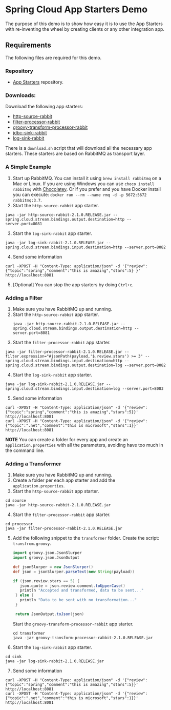 # Spring Cloud App Starters Demo

The purpose of this demo is to show how easy it is to use the App Starters with re-inventing the wheel by creating clients or any other integration app.


## Requirements
The following files are required for this demo.

### Repository
- [App Starters](https://repo.spring.io/libs-release/org/springframework/cloud/stream/app/) repository.

### Downloads:
Download the following app starters:
- [http-source-rabbit](https://repo.spring.io/libs-release/org/springframework/cloud/stream/app/http-source-rabbit/2.1.0.RELEASE/http-source-rabbit-2.1.0.RELEASE.jar)
- [filter-processor-rabbit](https://repo.spring.io/libs-release/org/springframework/cloud/stream/app/filter-processor-rabbit/2.1.0.RELEASE/filter-processor-rabbit-2.1.0.RELEASE.jar)
- [groovy-transform-processor-rabbit](https://repo.spring.io/libs-release/org/springframework/cloud/stream/app/groovy-transform-processor-rabbit/2.1.0.RELEASE/groovy-transform-processor-rabbit-2.1.0.RELEASE.jar)
- [jdbc-sink-rabbit](https://repo.spring.io/libs-release/org/springframework/cloud/stream/app/jdbc-source-rabbit/2.1.0.RELEASE/jdbc-source-rabbit-2.1.0.RELEASE.jar)
- [log-sink-rabbit](https://repo.spring.io/libs-release/org/springframework/cloud/stream/app/log-sink-rabbit/2.1.0.RELEASE/log-sink-rabbit-2.1.0.RELEASE.jar)


There is a `download.sh` script that will download all the necessary app starters. These starters are based on RabbitMQ as transport layer.


### A Simple Example

1. Start up RabbitMQ. You can install it using `brew install rabbitmq` on a Mac or Linux. If you are using Windows you can use `choco install rabbitmq` with [Chocolatey](https://chocolatey.org/). Or if you prefer and you have Docker install you can execute: `docker run --rm --name rmq -d -p 5672:5672 rabbitmq:3.7`.
2. Start the `http-source-rabbit` app starter.
 ```
 java -jar http-source-rabbit-2.1.0.RELEASE.jar --spring.cloud.stream.bindings.output.destination=http --server.port=8081
 ```
3. Start the `log-sink-rabbit` app starter.
 ```
 java -jar log-sink-rabbit-2.1.0.RELEASE.jar --spring.cloud.stream.bindings.input.destination=http --server.port=8082
 ```
4. Send some information
 ```
 curl -XPOST -H "Content-Type: application/json" -d '{"review": {"topic":"spring","comment":"this is amazing","stars":5} }' http://localhost:8081
 ```
5. [Optional] You can stop the app starters by doing `Ctrl+c`.

### Adding a Filter

1. Make sure you have RabbitMQ up and running.
2. Start the `http-source-rabbit` app starter.
   ```
   java -jar http-source-rabbit-2.1.0.RELEASE.jar --spring.cloud.stream.bindings.output.destination=http --server.port=8081
   ```
3. Start the `filter-processor-rabbit` app starter.
 ```
 java -jar filter-processor-rabbit-2.1.0.RELEASE.jar --filter.expression="#jsonPath(payload,'$.review.stars') >= 3" --spring.cloud.stream.bindings.input.destination=http --spring.cloud.stream.bindings.output.destination=log --server.port=8082
 ```
4. Start the `log-sink-rabbit` app starter.
 ```
 java -jar log-sink-rabbit-2.1.0.RELEASE.jar --spring.cloud.stream.bindings.input.destination=log --server.port=8083
 ```
5. Send some information
 ```
 curl -XPOST -H "Content-Type: application/json" -d '{"review":{"topic":"spring","comment":"this is amazing","stars":5}}' http://localhost:8081
curl -XPOST -H "Content-Type: application/json" -d '{"review":{"topic":".net","comment":"this is microsoft","stars":1}}' http://localhost:8081
 ```

**NOTE**
You can create a folder for every app and create an `application.properties` with all the parameters, avoiding have too much in the command line.


### Adding a Transformer
1. Make sure you have RabbitMQ up and running.
2. Create a folder per each app starter and add the `application.properties`.
3. Start the `http-source-rabbit` app starter.
```
cd source
java -jar http-source-rabbit-2.1.0.RELEASE.jar
```
4. Start the `filter-processor-rabbit` app starter.
```
cd processor
java -jar filter-processor-rabbit-2.1.0.RELEASE.jar
```
5. Add the following snippet to the `transformer` folder. Create the script: `transfrom.groovy`.
   ```groovy
   import groovy.json.JsonSlurper
   import groovy.json.JsonOutput

   def jsonSlurper = new JsonSlurper()
   def json = jsonSlurper.parseText(new String(payload))

   if (json.review.stars == 5) {
      json.quote = json.review.comment.toUpperCase()
      println "Accepted and transformed, data to be sent..."
    } else {
      println "Data to be sent with no transformation..."
    }

    return JsonOutput.toJson(json)
    ```
   Start the `groovy-transform-processor-rabbit` app starter.
   ```
   cd transformer
   java -jar groovy-transform-processor-rabbit-2.1.0.RELEASE.jar
   ```
6. Start the `log-sink-rabbit` app starter.
```
cd sink
java -jar log-sink-rabbit-2.1.0.RELEASE.jar
```
7. Send some information
```
curl -XPOST -H "Content-Type: application/json" -d '{"review":{"topic":"spring","comment":"this is amazing","stars":5}}' http://localhost:8081
curl -XPOST -H "Content-Type: application/json" -d '{"review":{"topic":".net","comment":"this is microsoft","stars":1}}' http://localhost:8081
```
